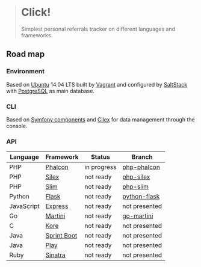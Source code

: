> # Click!
>
> Simplest personal referrals tracker on different languages and frameworks.

## Road map

### Environment

Based on [Ubuntu](http://www.ubuntu.com/) 14.04 LTS built by [Vagrant](https://www.vagrantup.com/)
and configured by [SaltStack](http://saltstack.com/) with [PostgreSQL](http://www.postgresql.org/) as main database.

### CLI

Based on [Symfony components](http://symfony.com/components) and [Cilex](https://github.com/Cilex/Cilex) for data
management through the console.

### API

| Language   | Framework                                                     | Status      | Branch                                  |
| ---------- | ------------------------------------------------------------- | ----------- | --------------------------------------- |
| PHP        | [Phalcon](https://github.com/phalcon/cphalcon)                | in progress | [php-phalcon](../../tree/php-phalcon)   |
| PHP        | [Silex](https://github.com/silexphp/Silex)                    | not ready   | [php-silex](../../tree/php-silex)       |
| PHP        | [Slim](https://github.com/slimphp/Slim)                       | not ready   | [php-slim](../../tree/php-slim)         |
| Python     | [Flask](https://github.com/mitsuhiko/flask)                   | not ready   | [python-flask](../../tree/python-flask) |
| JavaScript | [Express](https://github.com/strongloop/express)              | not ready   | not presented                           |
| Go         | [Martini](https://github.com/go-martini/martini)              | not ready   | [go-martini](../../tree/go-martini)     |
| C          | [Kore](https://github.com/jorisvink/kore)                     | not ready   | not presented                           |
| Java       | [Sprint Boot](https://github.com/spring-projects/spring-boot) | not ready   | not presented                           |
| Java       | [Play](https://github.com/playframework/playframework)        | not ready   | not presented                           |
| Ruby       | [Sinatra](https://github.com/sinatra/sinatra)                 | not ready   | not presented                           |
